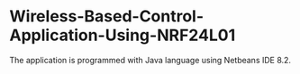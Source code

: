 # Wireless-Based-Control-Application-Using-NRF24L01
The application is programmed with Java language using Netbeans IDE 8.2. 
